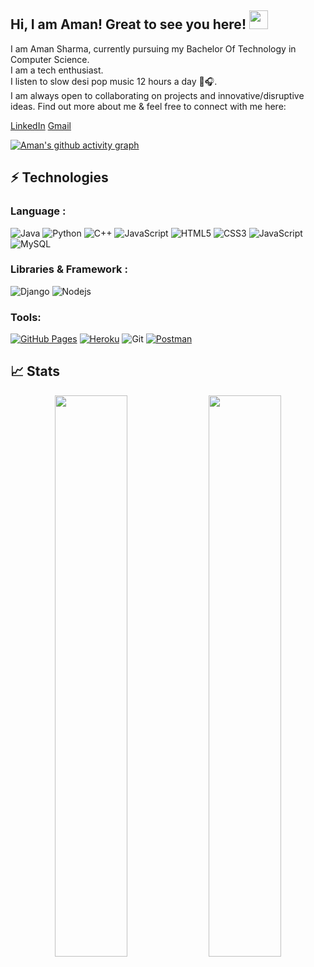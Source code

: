 ## Hi, I am Aman! Great to see you here! <img src="https://raw.githubusercontent.com/aemmadi/aemmadi/master/wave.gif" width="30px">

I am Aman Sharma, currently pursuing my Bachelor Of Technology in Computer Science. <br>
I am a tech enthusiast. <br>
I listen to slow desi pop music 12 hours a day 🎵🎧. <br>
I am always open to collaborating on projects and innovative/disruptive ideas. Find out more about me & feel free to connect with me here: <br>

[LinkedIn](https://www.linkedin.com/in/aman-sharma-7367a7221/)
[Gmail](mailto:bobbysharm25875@gmail.com)

[![Aman's github activity graph](https://activity-graph.herokuapp.com/graph?username=prathamjagga&theme=xcode)](https://git.io/prathamjagga)

## ⚡ Technologies

### Language :

![Java](https://img.shields.io/badge/-java-E34A86?style=flat-square&logo=java)
![Python](https://img.shields.io/badge/-Python-black?style=flat-square&logo=Python)
![C++](https://img.shields.io/badge/-C++-00599C?style=flat-square&logo=c)
![JavaScript](https://img.shields.io/badge/-JavaScript-black?style=flat-square&logo=javascript)
![HTML5](https://img.shields.io/badge/-HTML5-E34F26?style=flat-square&logo=html5&logoColor=white)
![CSS3](https://img.shields.io/badge/-CSS3-1572B6?style=flat-square&logo=css3)
![JavaScript](https://img.shields.io/badge/-JavaScript-007ACC?style=flat-square&logo=typescript)
![MySQL](https://img.shields.io/badge/-MySQL-black?style=flat-square&logo=mysql)
### Libraries & Framework :

![Django](https://img.shields.io/badge/-Django-black?style=flat-square&logo=react)
![Nodejs](https://img.shields.io/badge/-Nodejs-black?style=flat-square&logo=Node.js)

### Tools:

<a href="#"><img alt="GitHub Pages" src="https://img.shields.io/badge/GitHub%20Pages-%23327FC7.svg?logo=github&logoColor=white"></a> 
<a href="#"><img alt="Heroku" src="https://img.shields.io/badge/Heroku%20-%23430098.svg?logo=heroku&logoColor=white"></a>
![Git](https://img.shields.io/badge/-Git-black?style=flat-square&logo=git)
<a href="#"><img alt="Postman" src="https://img.shields.io/badge/Postman-FF6C37?logo=postman&logoColor=white"></a>

## 📈 Stats

<p align="center">

  <img width="48%" src="https://github-readme-stats.vercel.app/api?username=prathamjagga&show_icons=true&theme=tokyonight" />
  <img width="48%" src="https://github-readme-streak-stats.herokuapp.com/?user=prathamjagga&theme=tokyonight" />
</p>

<br>
